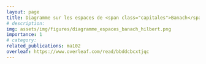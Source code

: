 ```yaml
---
layout: page
title: Diagramme sur les espaces de <span class="capitales">Banach</span> et de <span class="capitales">Hilbert</span> 
# description:
img: assets/img/figures/diagramme_espaces_banach_hilbert.png
importance: 1
# category: 
related_publications: ma102
overleaf: https://www.overleaf.com/read/bbddcbcxtjqc
---
```

